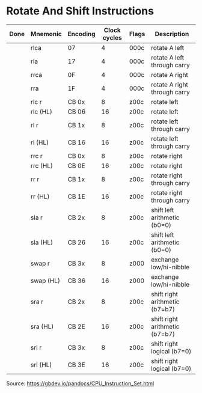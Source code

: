 # Rotate And Shift Instructions

| **Done** | **Mnemonic** | **Encoding** | **Clock cycles** | **Flags** | **Description**                |
|----------|--------------|--------------|------------------|-----------|--------------------------------|
|          | rlca         | 07           | 4                | 000c      | rotate A left                  |
|          | rla          | 17           | 4                | 000c      | rotate A left through carry    |
|          | rrca         | 0F           | 4                | 000c      | rotate A right                 |
|          | rra          | 1F           | 4                | 000c      | rotate A right through carry   |
|          | rlc  r       | CB 0x        | 8                | z00c      | rotate left                    |
|          | rlc  (HL)    | CB 06        | 16               | z00c      | rotate left                    |
|          | rl   r       | CB 1x        | 8                | z00c      | rotate left through carry      |
|          | rl   (HL)    | CB 16        | 16               | z00c      | rotate left through carry      |
|          | rrc  r       | CB 0x        | 8                | z00c      | rotate right                   |
|          | rrc  (HL)    | CB 0E        | 16               | z00c      | rotate right                   |
|          | rr   r       | CB 1x        | 8                | z00c      | rotate right through carry     |
|          | rr   (HL)    | CB 1E        | 16               | z00c      | rotate right through carry     |
|          | sla  r       | CB 2x        | 8                | z00c      | shift left arithmetic (b0=0)   |
|          | sla  (HL)    | CB 26        | 16               | z00c      | shift left arithmetic (b0=0)   |
|          | swap r       | CB 3x        | 8                | z000      | exchange low/hi-nibble         |
|          | swap (HL)    | CB 36        | 16               | z000      | exchange low/hi-nibble         |
|          | sra  r       | CB 2x        | 8                | z00c      | shift right arithmetic (b7=b7) |
|          | sra  (HL)    | CB 2E        | 16               | z00c      | shift right arithmetic (b7=b7) |
|          | srl  r       | CB 3x        | 8                | z00c      | shift right logical (b7=0)     |
|          | srl  (HL)    | CB 3E        | 16               | z00c      | shift right logical (b7=0)     |

Source: https://gbdev.io/pandocs/CPU_Instruction_Set.html